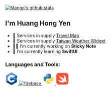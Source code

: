 [![Mango's github stats](https://github-readme-stats.vercel.app/api?username=chris901003)](https://github.com/mango-lzp/github-readme-stats)
## I'm Huang Hong Yen

- 🔭 Services in supply [Travel Map](https://apps.apple.com/us/app/%E6%97%85%E9%81%8A%E5%9C%B0%E5%9C%96/id6446057774)
- 🔭 Services in supply [Taiwan Weather Widget](https://apps.apple.com/us/app/%E5%A4%A9%E6%B0%A3%E9%9A%A8%E4%BD%A0%E5%A1%AB/id6446807145)
- 👨‍💻 I’m currently working on **Sticky Note**
- 🌱 I’m currently learning **SwiftUI**

<p align="left">
</p>

<h3 align="left">Languages and Tools:</h3>
<p align="left"> <a href="https://www.w3schools.com/cpp/" target="_blank" rel="noreferrer"> <img src="https://raw.githubusercontent.com/devicons/devicon/master/icons/cplusplus/cplusplus-original.svg" alt="cplusplus" width="40" height="40"/> </a> <a href="https://firebase.google.com/" target="_blank" rel="noreferrer"> <img src="https://www.vectorlogo.zone/logos/firebase/firebase-icon.svg" alt="firebase" width="40" height="40"/> </a> <a href="https://www.python.org" target="_blank" rel="noreferrer"> <img src="https://raw.githubusercontent.com/devicons/devicon/master/icons/python/python-original.svg" alt="python" width="40" height="40"/> </a> <a href="https://developer.apple.com/swift/" target="_blank" rel="noreferrer"> <img src="https://raw.githubusercontent.com/devicons/devicon/master/icons/swift/swift-original.svg" alt="swift" width="40" height="40"/> </a> </p>
